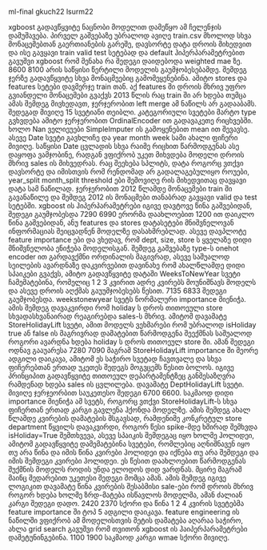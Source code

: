 ml-final gkuch22 lsurm22


xgboost
გადავწყვიტე ნაცნობი მოდელით დამეწყო ამ ჩელენჯის დამუშავება. პირველ გაშვებაზე უბრალოდ ავიღე train.csv მხოლოდ სხვა მონაცემებთან გაერთიანების გარეშე, დავსორტე დატა დროის მიხედვით და ისე გავყავი train valid test სეტებად და default ჰიპერპარამეტრებით გავუშვი xgboost რომ მენახა რა შედეგი დაიდებოდა weighted mae ზე. 8600 8100 არის საწყისი წერტილი მოდელის გაუმჯობესებამდე. შემდეგ ჯერზე გადავწყვიტე სხვა მონაცმეებიც გამომეყენებინა. ამიტო stores და features სეტები დავმერჯე train თან. აქ features ში დროის მხრივ უფრო გვიანდელი მონაცემები გვაქვს 2013 წლის რაც train ში არ ხდება თუმცა ამას შემდეგ მივხედავთ, ჯერჯერობით left merge ამ ნაწილს არ გადააბამს. შედეგად მივიღე 15 სვეტიანი თეიბლი. კატეგორიული სვეტები მარტო type გვხვდება ამიტო ჯერჯერობით OrdinalEncoder ით გადავაკეთე რიცხვებში. ხოლო Nan ველიეუები SimpleImputer ის გამოყენებით mean ით შევავსე. ასევე Date სვეტი გავხლიჩე და year month week სამი ახალი ფიჩერი მივიღე. საწყისი Date ცვლადის სხვა რაიმე რიცხით წარმოდგენას ასე დაყოფა ვამჯობინე, რადგან ვფიქრობ უკეთ მიხვდება მოდელი დროის მხრივ sales ის მიხვედრას. რაც შეეხება სპლიტს, დატა როგორც ვთქვი დავსორტე და იმისთვის რომ რენდომად არ გადალაგებულიყო როუები, year_split month_split threshold ები შემოვიღე რის მიხედვითაც დავყავი დატა სამ ნაწილად. ჯერჯერობით 2012 წლამდე მონაცემები train ში გავანაწილე და შემდეგ 2012 ის მონაცმები თანაბრად გავყავი valid და test სეტებში. xgboost ის ჰიპერპარამეტრები იგივე დავტოვე წინა გაშვებიდან, შედეგი გაუმჯობესდა 7290 6990 ერორმა დაახლოებით 1200 ით დაიკლო წინა გაშვებიდან, ანუ features და stores დატასეტები მნიშვნელოვან ინფორმაციას შეიცვადნენ მოდელზე დასახმრებლად. ასევე დავპლოტე feature importance ები და ვხედავ, რომ dept, size, store ს ყველაზე დიდი მნიშვნელობა ენიჭება მოდელისგან. შემდეგ გაშვებაზე type-ს onehot encoder ით გარდავქმნი ორდინალის მაგივრად, ასევე საშუალოდ სეილების ავარდნაზე დაკვირვებით დავინახე რომ ახალწლამდე დიდი სპაიკები გვაქვს, ამიტო გადავწყვიტე დატაში WeeksToNewYear სვეტი ჩამემატებინა, რომელიც 1 2 3 კვირით ადრე კვირებს მოუნიშნავს მოდელს და ასევე დროის აღქმას გაუუმჯობესებს წესით. 7135 6833 შედეგი გაუმჯობესდა. weekstonewyear სვეტს ნორმალური importance მიენიჭა. ამის შემდეგ დავაკვირდი რომ holiday ს დროს თითოეული store სხვადასხვანაირად რეაგირებდა sales-ს მხრივ. ამიტომ დავამატე StoreHolidayLift სვეტი, ამით მოდელს ვეხმარები რომ უბრალოდ isHoliday true ან false ის მაგრივრად დამატებით წარმოდგენა შეექმნას საშუალოდ როგორი ავარდნა ხდება holiday ს დროს თითოეულ store ში. ამან შედეგი ოდნავ გააუარესა 7280 7090 მაგრამ StoreHolidayLift importance ში მეორე ადგილი დაიკავა, ამიტომ ეს საჭირო სვეტად ჩავთვალე და სხვა ფიჩერებთან ერთად უკეთეს შედეგს მოგვცემს წესით ბოლოს. იგივე პრინციპით გადავწყვიტე თითოეულ დეპარტამენტზეც განმესაზღვრა რამდენად ხდება sales ის ცვლილება. დავამატე DeptHolidayLift სვეტი. მივიღე ჯერჯეორბით საუკეთესო შედეგი 6700 6600. საკმაოდ დიდი importance მიენიჭა ამ სვეტს, როგორც ვთქვი StoreHolidayLift-ს სხვა ფიჩერთან ერთად კარგი გავლენა ჰქონდა მოდელზე. ამის შემდეგ ახალ წლამდე კვირების დამატების მსგავსად, რამდენიმე კონკრეტულ store department წყვილს დავაკვირდი, როგორ წესი spike-მდე ხშირად შემხვდა isHoliday=True შემთხვევა, ასევე სპაიკის შემდეგაც იყო ხოლმე ჰოლიდეი, ამიტომ გადავწყვიტე დამემატებინა სვეტები, რომლებიც აღნიშნავენ იყო თუ არა წინა და იმის წინა კვირები ჰოლიდეი და იქნება თუ არა შემდეგი და იმის შემდეგი კვირები ჰოლიდეი. ეს წესით დაახლოებით წარმოდგენას შუქმნის მოდელს როდის უნდა ელოდოს დიდ ვარდნას. მცირე მაგრამ მაინც შედარებით უკეთესი შედეგი მომცა ამან. ამის შემდეგ იგივე ლოგიკით დავამატე წინა კვირების შესაბმისი sale-ები რომ დროის მხრივ როგორ ხდება ხოლმე ზრდ-მატება ისწავლოს მოდელმა, ამან ძალიან კარგი შედეგი დადო. 2420 2370 სქორი და წინა 1 2 4 კვირის სვეტებმა feature importance ში ტოპ 5 ადგილი დაიკავა. feature engineering ის ნაწილში ვფიქრობ ამ მოდელისთვის მეტის დამატება აღარაა საჭირო, ახლა grid search გავუშვი რომ თვითონ xgboost ის ჰაიპერპარამეტრები დამეტუნინგებინა. 1100 1900 საკმაოდ კარგი wmae სქორი მივიღე.





